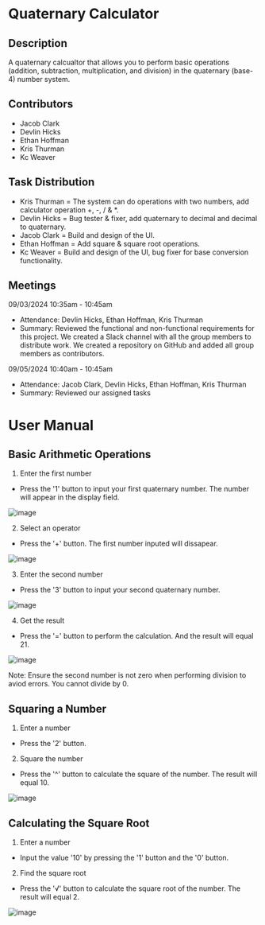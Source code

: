 # Quaternary Calculator

## Description
A quaternary calcualtor that allows you to perform basic operations (addition, subtraction, multiplication, and division) in the quaternary (base-4) number system.

## Contributors
- Jacob Clark
- Devlin Hicks
- Ethan Hoffman
- Kris Thurman
- Kc Weaver

## Task Distribution
- Kris Thurman = The system can do operations with two numbers, add calculator operation +, -, / & *.
- Devlin Hicks = Bug tester & fixer, add quaternary to decimal and decimal to quaternary.
- Jacob Clark = Build and design of the UI.
- Ethan Hoffman = Add square & square root operations.
- Kc Weaver = Build and design of the UI, bug fixer for base conversion functionality.

## Meetings
09/03/2024 10:35am - 10:45am
- Attendance: Devlin Hicks, Ethan Hoffman, Kris Thurman
- Summary: Reviewed the functional and non-functional requirements for this project. We created a Slack channel with all the group members to distribute work. We created a repository on GitHub and added all group members as contributors.

09/05/2024 10:40am - 10:45am
- Attendance: Jacob Clark, Devlin Hicks, Ethan Hoffman, Kris Thurman
- Summary: Reviewed our assigned tasks

# User Manual

## Basic Arithmetic Operations
1. Enter the first number
- Press the '1' button to input your first quaternary number. The number will appear in the display field.

![image](https://github.com/user-attachments/assets/19a0ec59-4f85-4109-a021-ba88bc95f74e)

2. Select an operator
- Press the '+' button. The first number inputed will dissapear.

![image](https://github.com/user-attachments/assets/f9991f09-c2a9-429b-b41c-160e6a053360)

3. Enter the second number
- Press the '3' button to input your second quaternary number.

![image](https://github.com/user-attachments/assets/17bfe584-21ad-468c-a7bc-58860fe9fbe5)

4. Get the result
- Press the '=' button to perform the calculation. And the result will equal 21.

![image](https://github.com/user-attachments/assets/30727913-7cf5-4320-81f5-45217d85e523)

Note: Ensure the second number is not zero when performing division to aviod errors. You cannot divide by 0.

## Squaring a Number
1. Enter a number
- Press the '2' button.

2. Square the number
- Press the '^' button to calculate the square of the number. The result will equal 10.

![image](https://github.com/user-attachments/assets/a7607497-368c-42db-8240-c1ea860746c6)

## Calculating the Square Root
1. Enter a number
- Input the value '10' by pressing the '1' button and the '0' button.

2. Find the square root
- Press the '√' button to calculate the square root of the number. The result will equal 2.

![image](https://github.com/user-attachments/assets/b49b49bd-05ab-4099-b480-e8e6c831081b)
